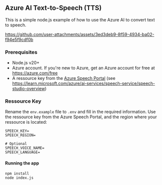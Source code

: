 ## Azure AI Text-to-Speech (TTS)
This is a simple node.js example of how to use the Azure AI to convert text to speech.

https://github.com/user-attachments/assets/3ed3deb9-8f59-4934-ba02-f94e5f9cdf0b

### Prerequisites
- Node.js v20+
- Azure account. If you're new to Azure, get an Azure account for free at https://azure.com/free
- A ressource key from the [Azure Speech Portal](https://speech.microsoft.com/portal) (see https://learn.microsoft.com/azure/ai-services/speech-service/speech-studio-overview) 

### Ressource Key
Rename the `env.example` file to `.env` and fill in the required information. Use the ressource key from the Azure Speech Portal, and the region where your ressource is located:

```
SPEECH_KEY=
SPEECH_REGION=

# Optional
SPEECH_VOICE_NAME=
SPEECH_LANGUAGE=
```

#### Running the app
```bash
npm install
node index.js
```
